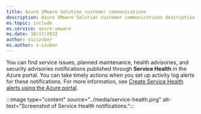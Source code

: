 ```yaml
---
title: Azure VMware Solution customer communications
description: Azure VMware Solution customer communications description.
ms.topic: include
ms.service: azure-vmware
ms.date: 10/17/2022
author: suzizuber
ms.author: v-szuber
---
```


<!-- Used in introduction.md and faq.yml -->

You can find service issues, planned maintenance, health advisories, and security advisories notifications published through **Service Health** in the Azure portal. You can take timely actions when you set up activity log alerts for these notifications. For more information, see [Create Service Health alerts using the Azure portal](../../service-health/alerts-activity-log-service-notifications-portal.md#create-a-service-health-alert-using-the-azure-portal).

:::image type="content" source="../media/service-health.png" alt-text="Screenshot of Service Health notifications.":::
